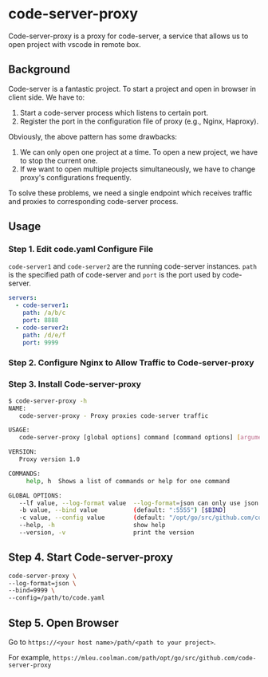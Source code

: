 # code-server-proxy

Code-server-proxy is a proxy for code-server, a service that allows us to open project with vscode in remote box.

## Background

Code-server is a fantastic project. To start a project and open in browser in client side. We have to:
  1. Start a code-server process which listens to certain port.
  2. Register the port in the configuration file of proxy (e.g., Nginx, Haproxy).

Obviously, the above pattern has some drawbacks:
  1. We can only open one project at a time. To open a new project, we have to stop the current one.
  2. If we want to open multiple projects simultaneously, we have to change proxy's configurations frequently.
  

To solve these problems, we need a single endpoint which receives traffic and proxies to corresponding code-server process.

## Usage

### Step 1. Edit code.yaml Configure File

`code-server1` and `code-server2` are the running code-server instances. `path` is the specified path of code-server and `port` is the port used by code-server.

```yaml
servers:
  - code-server1:
    path: /a/b/c
    port: 8888
  - code-server2:
    path: /d/e/f
    port: 9999
```

### Step 2. Configure Nginx to Allow Traffic to Code-server-proxy


### Step 3. Install Code-server-proxy

```bash
$ code-server-proxy -h
NAME:
   code-server-proxy - Proxy proxies code-server traffic

USAGE:
   code-server-proxy [global options] command [command options] [arguments...]

VERSION:
   Proxy version 1.0

COMMANDS:
     help, h  Shows a list of commands or help for one command

GLOBAL OPTIONS:
   --lf value, --log-format value  --log-format=json can only use json or text (default: "json") [$LOG_FORMAT]
   -b value, --bind value          (default: ":5555") [$BIND]
   -c value, --config value        (default: "/opt/go/src/github.com/code-server-proxy/code.yaml") [$CONFIG]
   --help, -h                      show help
   --version, -v                   print the version
```

## Step 4. Start Code-server-proxy

```bash
code-server-proxy \
--log-format=json \
--bind=9999 \
--config=/path/to/code.yaml
```

## Step 5. Open Browser

Go to `https://<your host name>/path/<path to your project>`.

For example, `https://mleu.coolman.com/path/opt/go/src/github.com/code-server-proxy`
